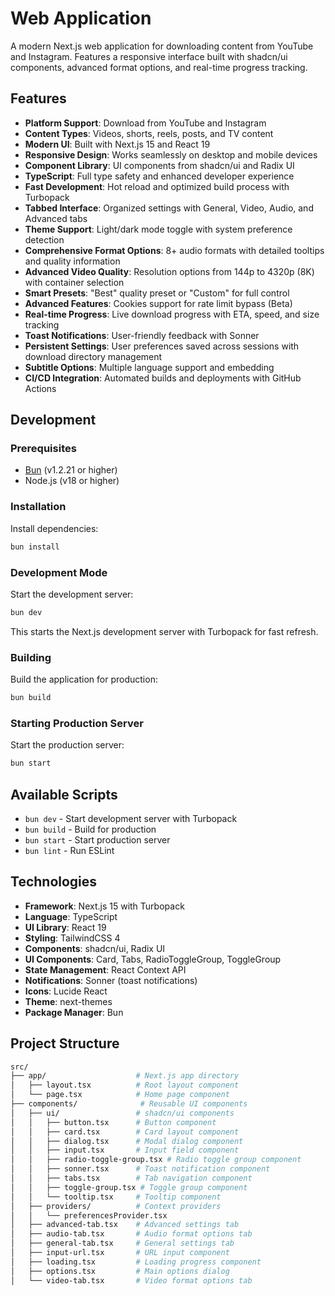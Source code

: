 # Web Application

A modern Next.js web application for downloading content from YouTube and Instagram. Features a responsive interface built with shadcn/ui components, advanced format options, and real-time progress tracking.

## Features

- **Platform Support**: Download from YouTube and Instagram
- **Content Types**: Videos, shorts, reels, posts, and TV content
- **Modern UI**: Built with Next.js 15 and React 19
- **Responsive Design**: Works seamlessly on desktop and mobile devices
- **Component Library**: UI components from shadcn/ui and Radix UI
- **TypeScript**: Full type safety and enhanced developer experience
- **Fast Development**: Hot reload and optimized build process with Turbopack
- **Tabbed Interface**: Organized settings with General, Video, Audio, and Advanced tabs
- **Theme Support**: Light/dark mode toggle with system preference detection
- **Comprehensive Format Options**: 8+ audio formats with detailed tooltips and quality information
- **Advanced Video Quality**: Resolution options from 144p to 4320p (8K) with container selection
- **Smart Presets**: "Best" quality preset or "Custom" for full control
- **Advanced Features**: Cookies support for rate limit bypass (Beta)
- **Real-time Progress**: Live download progress with ETA, speed, and size tracking
- **Toast Notifications**: User-friendly feedback with Sonner
- **Persistent Settings**: User preferences saved across sessions with download directory management
- **Subtitle Options**: Multiple language support and embedding
- **CI/CD Integration**: Automated builds and deployments with GitHub Actions

## Development

### Prerequisites

- [Bun](https://bun.sh/) (v1.2.21 or higher)
- Node.js (v18 or higher)

### Installation

Install dependencies:

```bash
bun install
```

### Development Mode

Start the development server:

```bash
bun dev
```

This starts the Next.js development server with Turbopack for fast refresh.

### Building

Build the application for production:

```bash
bun build
```

### Starting Production Server

Start the production server:

```bash
bun start
```

## Available Scripts

- `bun dev` - Start development server with Turbopack
- `bun build` - Build for production
- `bun start` - Start production server
- `bun lint` - Run ESLint

## Technologies

- **Framework**: Next.js 15 with Turbopack
- **Language**: TypeScript
- **UI Library**: React 19
- **Styling**: TailwindCSS 4
- **Components**: shadcn/ui, Radix UI
- **UI Components**: Card, Tabs, RadioToggleGroup, ToggleGroup
- **State Management**: React Context API
- **Notifications**: Sonner (toast notifications)
- **Icons**: Lucide React
- **Theme**: next-themes
- **Package Manager**: Bun

## Project Structure

```bash
src/
├── app/                    # Next.js app directory
│   ├── layout.tsx          # Root layout component
│   └── page.tsx            # Home page component
├── components/              # Reusable UI components
│   ├── ui/                 # shadcn/ui components
│   │   ├── button.tsx      # Button component
│   │   ├── card.tsx        # Card layout component
│   │   ├── dialog.tsx      # Modal dialog component
│   │   ├── input.tsx       # Input field component
│   │   ├── radio-toggle-group.tsx # Radio toggle group component
│   │   ├── sonner.tsx      # Toast notification component
│   │   ├── tabs.tsx        # Tab navigation component
│   │   ├── toggle-group.tsx # Toggle group component
│   │   └── tooltip.tsx     # Tooltip component
│   ├── providers/          # Context providers
│   │   └── preferencesProvider.tsx
│   ├── advanced-tab.tsx    # Advanced settings tab
│   ├── audio-tab.tsx       # Audio format options tab
│   ├── general-tab.tsx     # General settings tab
│   ├── input-url.tsx       # URL input component
│   ├── loading.tsx         # Loading progress component
│   ├── options.tsx         # Main options dialog
│   └── video-tab.tsx       # Video format options tab
```
